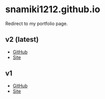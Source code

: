 # snamiki1212.github.io

Redirect to my portfolio page.

## v2 (latest)

- [GitHub](https://github.com/snamiki1212/v2)
- [Site](https://snamiki1212.github.io/v2)

## v1

- [GitHub](https://github.com/snamiki1212/v1)
- [Site](https://snamiki1212.github.io/v1)
